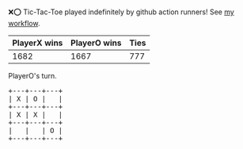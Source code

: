 :x::o: Tic-Tac-Toe played indefinitely by github action runners! See [my workflow](.github/workflows/play.yaml).

|PlayerX wins|PlayerO wins|Ties|
|-|-|-|
|1682|1667|777|

PlayerO's turn.

<pre>
+---+---+---+
| X | O |   |
+---+---+---+
| X | X |   |
+---+---+---+
|   |   | O |
+---+---+---+
</pre>